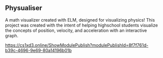 ## Physualiser
A math visualizer created with ELM, designed for visualizing physics!
This project was created with the intent of helping highschool students visualize the concepts of position, velocity, and acceleration with an interactive graph. 

https://cs1xd3.online/ShowModulePublish?modulePublishId=8f7f761d-b39c-4696-9e69-80a14196b01b
